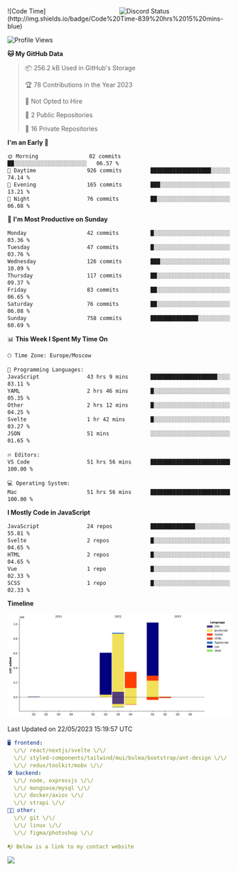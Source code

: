 
<a href="https://discord.com/users/279302975371870218" target="_blank">
    <img width="50%" align="right" alt="Discord Status" src="https://lanyard.cnrad.dev/api/279302975371870218?bg=161B22&borderRadius=5px%205px%200%200&hideTimestamp=true&idleMessage=Just%20chillin%27%20at%20the%20moment&animated=true">
</a>
<!--START_SECTION:waka-->
![Code Time](http://img.shields.io/badge/Code%20Time-839%20hrs%2015%20mins-blue)

![Profile Views](http://img.shields.io/badge/Profile%20Views-172-blue)

**🐱 My GitHub Data** 

> 📦 256.2 kB Used in GitHub's Storage 
 > 
> 🏆 78 Contributions in the Year 2023
 > 
> 🚫 Not Opted to Hire
 > 
> 📜 2 Public Repositories 
 > 
> 🔑 16 Private Repositories 
 > 
**I'm an Early 🐤** 

```text
🌞 Morning                82 commits          ██░░░░░░░░░░░░░░░░░░░░░░░   06.57 % 
🌆 Daytime                926 commits         ███████████████████░░░░░░   74.14 % 
🌃 Evening                165 commits         ███░░░░░░░░░░░░░░░░░░░░░░   13.21 % 
🌙 Night                  76 commits          ██░░░░░░░░░░░░░░░░░░░░░░░   06.08 % 
```
📅 **I'm Most Productive on Sunday** 

```text
Monday                   42 commits          █░░░░░░░░░░░░░░░░░░░░░░░░   03.36 % 
Tuesday                  47 commits          █░░░░░░░░░░░░░░░░░░░░░░░░   03.76 % 
Wednesday                126 commits         ███░░░░░░░░░░░░░░░░░░░░░░   10.09 % 
Thursday                 117 commits         ██░░░░░░░░░░░░░░░░░░░░░░░   09.37 % 
Friday                   83 commits          ██░░░░░░░░░░░░░░░░░░░░░░░   06.65 % 
Saturday                 76 commits          ██░░░░░░░░░░░░░░░░░░░░░░░   06.08 % 
Sunday                   758 commits         ███████████████░░░░░░░░░░   60.69 % 
```


📊 **This Week I Spent My Time On** 

```text
🕑︎ Time Zone: Europe/Moscow

💬 Programming Languages: 
JavaScript               43 hrs 9 mins       █████████████████████░░░░   83.11 % 
YAML                     2 hrs 46 mins       █░░░░░░░░░░░░░░░░░░░░░░░░   05.35 % 
Other                    2 hrs 12 mins       █░░░░░░░░░░░░░░░░░░░░░░░░   04.25 % 
Svelte                   1 hr 42 mins        █░░░░░░░░░░░░░░░░░░░░░░░░   03.27 % 
JSON                     51 mins             ░░░░░░░░░░░░░░░░░░░░░░░░░   01.65 % 

🔥 Editors: 
VS Code                  51 hrs 56 mins      █████████████████████████   100.00 % 

💻 Operating System: 
Mac                      51 hrs 56 mins      █████████████████████████   100.00 % 
```

**I Mostly Code in JavaScript** 

```text
JavaScript               24 repos            ██████████████░░░░░░░░░░░   55.81 % 
Svelte                   2 repos             █░░░░░░░░░░░░░░░░░░░░░░░░   04.65 % 
HTML                     2 repos             █░░░░░░░░░░░░░░░░░░░░░░░░   04.65 % 
Vue                      1 repo              █░░░░░░░░░░░░░░░░░░░░░░░░   02.33 % 
SCSS                     1 repo              █░░░░░░░░░░░░░░░░░░░░░░░░   02.33 % 
```



**Timeline**

![Lines of Code chart](https://raw.githubusercontent.com/mxnshz/mxnshz/main/assets/bar_graph.png)


 Last Updated on 22/05/2023 15:19:57 UTC
<!--END_SECTION:waka-->

```yaml
🖥️ frontend: 
  \/\/ react/nextjs/svelte \/\/
  \/\/ styled-components/tailwind/mui/bulma/bootstrap/ant-design \/\/
  \/\/ redux/toolkit/mobx \/\/
🛠 backend: 
  \/\/ node, expressjs \/\/
  \/\/ mongoose/mysql \/\/
  \/\/ docker/axios \/\/
  \/\/ strapi \/\/
👨‍💻 other: 
  \/\/ git \/\/ 
  \/\/ linux \/\/
  \/\/ figma/photoshop \/\/
```
```yaml
📭 Below is a link to my contact website 
```
<a href="https://vk.cc/cg0vfb" target="_black"> <img src="https://img.shields.io/badge/website-161B22?style=for-the-badge&logo=About.me&logoColor=white"></img> <a/>
